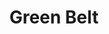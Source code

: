 ---
schema: default
title: Green Belt
organization: Perth and Kinross Council
notes: >-
    Perth Green Belt from the 2014 Perth &amp; Kinross Council Adopted Local Development Plan
resources:
  - name: Green Belt HTML
  - url: >-
      http://opendata-pkc.opendata.arcgis.com/datasets/dee9de7efe6d460489782d361b668d7b_0
  - format: HTML

  - name: Green Belt ESRI REST
  - url: >-
      https://services.arcgis.com/pfFDYSlYcp7mabvZ/arcgis/rest/services/Green_Belt/FeatureServer/0
  - format: ESRI REST

  - name: Green Belt GEOJSON
  - url: >-
      http://opendata-pkc.opendata.arcgis.com/datasets/dee9de7efe6d460489782d361b668d7b_0.geojson
  - format: GEOJSON

  - name: Green Belt CSV
  - url: >-
      http://opendata-pkc.opendata.arcgis.com/datasets/dee9de7efe6d460489782d361b668d7b_0.csv
  - format: CSV

  - name: Green Belt KML
  - url: >-
      http://opendata-pkc.opendata.arcgis.com/datasets/dee9de7efe6d460489782d361b668d7b_0.kml
  - format: KML

  - name: Green Belt ZIP
  - url: >-
      http://opendata-pkc.opendata.arcgis.com/datasets/dee9de7efe6d460489782d361b668d7b_0.zip
  - format: ZIP
license: Open Government Licence 3.0 (United Kingdom)
category:

  - Green Belt,LDP,development,environment,planning,planningcadastre,Local Development Plan
maintainer: Perth and Kinross Council
maintainer_email: someone@example.com
---